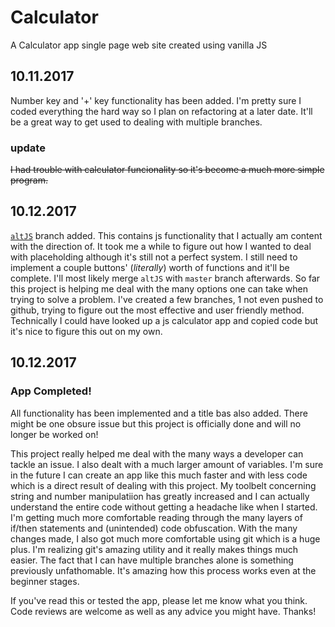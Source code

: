 # Calculator

A Calculator app single page web site created using vanilla JS

## 10.11.2017

Number key and '+' key functionality has been added. I'm pretty sure I coded everything the hard way so
I plan on refactoring at a later date. It'll be a great way to get used to dealing with multiple branches.

### update

~~I had trouble with calculator funcionality so it's become a much more simple program.~~
	
## 10.12.2017

[`altJS`](https://github.com/trevorkirpaul/Calculator/tree/altJS) branch added. This contains js functionality that I actually am content with the direction of.
It took me a while to figure out how I wanted to deal with placeholding although it's still not a perfect system. 
I still need to implement a couple buttons' (*literally*) worth of functions and it'll be complete. I'll most likely merge `altJS` with `master` branch afterwards.
So far this project is helping me deal with the many options one can take when trying to solve a problem. I've created a few branches, 1 not even pushed to github, trying to figure out the most effective and user friendly method. Technically I could have looked up a js calculator app and copied code but it's nice to figure this out on my own.

## 10.12.2017

### App Completed!

All functionality has been implemented and a title bas also added. There might be one obsure issue but this project is officially done and will no longer be worked on!

This project really helped me deal with the many ways a developer can tackle an issue. I also dealt with a much larger amount of variables. I'm sure in the future I can create an app like this much faster and with less code which is a direct result of dealing with this project.
My toolbelt concerning string and number manipulatiion has greatly increased and I can actually understand the entire code without getting a headache like when I started. I'm getting much more comfortable reading through the many layers of if/then statements and (unintended) code obfuscation.
With the many changes made, I also got much more comfortable using git which is a huge plus. I'm realizing git's amazing utility and it really makes things much easier. The fact that I can have multiple branches alone is something previously unfathomable. It's amazing how this process works even at the beginner stages.

If you've read this or tested the app, please let me know what you think. Code reviews are welcome as well as any advice you might have. Thanks!




